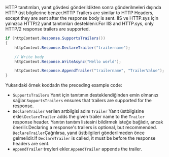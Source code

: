 <span data-ttu-id="9d22f-101">HTTP tanıtımları, yanıt gövdesi gönderildikten sonra gönderilmeleri dışında HTTP üst bilgilerine benzer.</span><span class="sxs-lookup"><span data-stu-id="9d22f-101">HTTP Trailers are similar to HTTP Headers, except they are sent after the response body is sent.</span></span> <span data-ttu-id="9d22f-102">IIS ve HTTP.sys için yalnızca HTTP/2 yanıt tanıtımları desteklenir.</span><span class="sxs-lookup"><span data-stu-id="9d22f-102">For IIS and HTTP.sys, only HTTP/2 response trailers are supported.</span></span>

```csharp
if (httpContext.Response.SupportsTrailers())
{
    httpContext.Response.DeclareTrailer("trailername"); 

    // Write body
    httpContext.Response.WriteAsync("Hello world");

    httpContext.Response.AppendTrailer("trailername", "TrailerValue");
}
```

<span data-ttu-id="9d22f-103">Yukarıdaki örnek kodda:</span><span class="sxs-lookup"><span data-stu-id="9d22f-103">In the preceding example code:</span></span>

* <span data-ttu-id="9d22f-104">`SupportsTrailers` Yanıt için tanıtımın desteklendiğinden emin olmanızı sağlar.</span><span class="sxs-lookup"><span data-stu-id="9d22f-104">`SupportsTrailers` ensures that trailers are supported for the response.</span></span>
* <span data-ttu-id="9d22f-105">`DeclareTrailer` verilen artbilgisi adını `Trailer` Yanıt üstbilgisine ekler.</span><span class="sxs-lookup"><span data-stu-id="9d22f-105">`DeclareTrailer` adds the given trailer name to the `Trailer` response header.</span></span> <span data-ttu-id="9d22f-106">Yanıtın tanıtım listesini bildirmek isteğe bağlıdır, ancak önerilir.</span><span class="sxs-lookup"><span data-stu-id="9d22f-106">Declaring a response's trailers is optional, but recommended.</span></span> <span data-ttu-id="9d22f-107">`DeclareTrailer`Çağrılırsa, yanıt üstbilgileri gönderilmeden önce gelmelidir.</span><span class="sxs-lookup"><span data-stu-id="9d22f-107">If `DeclareTrailer` is called, it must be before the response headers are sent.</span></span>
* <span data-ttu-id="9d22f-108">`AppendTrailer` treyleri ekler.</span><span class="sxs-lookup"><span data-stu-id="9d22f-108">`AppendTrailer` appends the trailer.</span></span>
